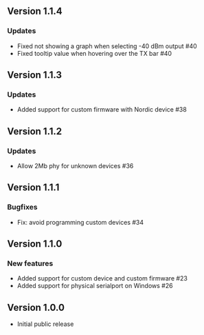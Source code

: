 ## Version 1.1.4
### Updates
- Fixed not showing a graph when selecting -40 dBm output #40
- Fixed tooltip value when hovering over the TX bar #40

## Version 1.1.3
### Updates
- Added support for custom firmware with Nordic device #38

## Version 1.1.2
### Updates
- Allow 2Mb phy for unknown devices #36

## Version 1.1.1
### Bugfixes
- Fix: avoid programming custom devices #34

## Version 1.1.0
### New features
- Added support for custom device and custom firmware #23
- Added support for physical serialport on Windows #26

## Version 1.0.0

- Initial public release
